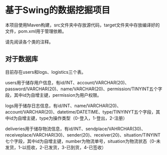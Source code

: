 # 基于Swing的数据挖掘项目

本项目使用Maven构建，src文件夹中存放源代码，target文件夹中存放编译好的文件，pom.xml用于管理依赖。

请先阅读各个类的注释。

## 对于数据库

目前存在users和logs、logistics三个表。

users用于储存用户信息，有id/INT、account/VARCHAR(20)、password/VARCHAR(20)、name/VARCHAR(20)、permission/TINYINT五个字段，其中id为自增主键，permission为用户权限。

logs用于储存日志信息，有id/INT、name/VARCHAR(20)、account/VARCHAR(20)、datetime/DATETIME、type/TINYINYT五个字段，其中id为自增主键，type为操作类型（0-登入，1-登出，2-注册）

deliveries用于储存物流信息，有id/INT、sendplace/VAHRCHAR(30)、receiveplace/VARCHAR(30)、sender(20)、receiver(20)、situation/TINYINT七个字段，其中id为自增主键，number为物流单号，situation为物流状态（0-未发货，1-以揽收，2-已发货，3-已到货，4-已签收）
